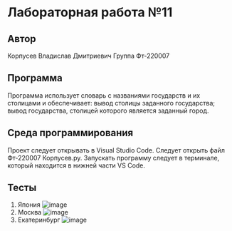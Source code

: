 # Лабораторная работа №11
## Автор
Корпусев Владислав Дмитриевич 
Группа Фт-220007
## Программа
Программа использует словарь с названиями государств и их столицами и обеспечивает:
  вывод столицы заданного государства;
  вывод государства, столицей которого является заданный город.
## Среда программирования
Проект следует открывать в Visual Studio Code.
Следует открыть файл Фт-220007 Корпусев.py.
Запускать программу следует в терминале, который находится в нижней части VS Code.
## Тесты
1) Япония
   ![image](https://github.com/1glam1/11-laba/assets/102163352/4ad0ec63-a985-4ce0-9927-4063c2c12911)
2) Москва
   ![image](https://github.com/1glam1/11-laba/assets/102163352/7ab7b952-e39d-48bc-8007-1cf006734866)
3) Екатеринбург
   ![image](https://github.com/1glam1/11-laba/assets/102163352/bc95c265-8a30-4b08-87c8-86eb84d0ca89)


